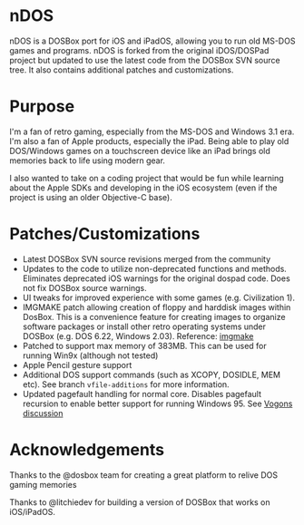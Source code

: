 nDOS
====
nDOS is a DOSBox port for iOS and iPadOS, allowing you to run old MS-DOS games and programs. nDOS is forked from the original iDOS/DOSPad project but updated to use the latest code from the DOSBox SVN source tree. It also contains additional patches and customizations. 

Purpose
====
I'm a fan of retro gaming, especially from the MS-DOS and Windows 3.1 era. I'm also a fan of Apple products, especially the iPad. Being able to play old DOS/Windows games on a touchscreen device like an iPad brings old memories back to life using modern gear. 

I also wanted to take on a coding project that would be fun while learning about the Apple SDKs and developing in the iOS ecosystem (even if the project is using an older Objective-C base).

Patches/Customizations
====
* Latest DOSBox SVN source revisions merged from the community
* Updates to the code to utilize non-deprecated functions and methods. Eliminates deprecated iOS warnings for the original dospad code. Does not fix DOSBox source warnings.
* UI tweaks for improved experience with some games (e.g. Civilization 1).
* IMGMAKE patch allowing creation of floppy and harddisk images within DosBox. This is a convenience feature for creating images to organize software packages or install other retro operating systems under DOSBox (e.g. DOS 6.22, Windows 2.03). Reference: [imgmake](https://www.vogons.org/viewtopic.php?t=19349)
* Patched to support max memory of 383MB. This can be used for running Win9x (although not tested)
* Apple Pencil gesture support
* Additional DOS support commands (such as XCOPY, DOSIDLE, MEM etc). See branch `vfile-additions` for more information.
* Updated pagefault handling for normal core. Disables pagefault recursion to enable better support for running Windows 95. See [Vogons discussion](https://www.vogons.org/viewtopic.php?f=41&t=36629)

Acknowledgements
====
Thanks to the @dosbox team for creating a great platform to relive DOS gaming memories

Thanks to @litchiedev for building a version of DOSBox that works on iOS/iPadOS. 


